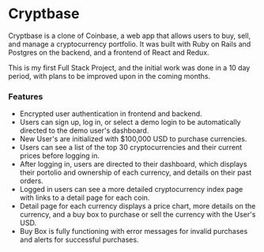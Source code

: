 # Cryptbase

Cryptbase is a clone of Coinbase, a web app that allows users to buy, sell, and manage a cryptocurrency portfolio. It was built with Ruby on Rails and Postgres on the backend, and a frontend of React and Redux.

This is my first Full Stack Project, and the initial work was done in a 10 day period, with plans to be improved upon in the coming months.

### Features

* Encrypted user authentication in frontend and backend.
* Users can sign up, log in, or select a demo login to be automatically directed to the demo user's dashboard.
* New User's are initialized with $100,000 USD to purchase currencies.
* Users can see a list of the top 30 cryptocurrencies and their current prices before logging in.
* After logging in, users are directed to their dashboard, which displays their portolio and ownership of each currency, and details on their past orders.
* Logged in users can see a more detailed cryptocurrency index page with links to a detail page for each coin.
* Detail page for each currency displays a price chart, more details on the currency, and a buy box to purchase or sell the currency with the User's USD.
* Buy Box is fully functioning with error messages for invalid purchases and alerts for successful purchases.